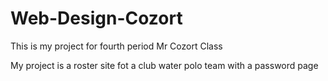 # Web-Design-Cozort

This is my project for fourth period Mr Cozort Class

My project is a roster site fot a club water polo team with a password page
